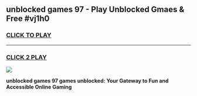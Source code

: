 
## unblocked games 97 - Play Unblocked Gmaes & Free #vj1h0
<h3>
<a href="https://news.freeplayer.one?title=unblocked_games_97&ref=03M">CLICK TO PLAY</a></h3>
<hr>

<h3>
<a href="https://news.freeplayer.one?title=unblocked_games_97&ref=03M">CLICK 2 PLAY</a>
  
</h3>

<a href="https://news.freeplayer.one?title=unblocked_games_97&ref=03M"><img src="https://clearcache.store/games.png"></a>


**unblocked games 97 games unblocked: Your Gateway to Fun and Accessible Online Gaming**
